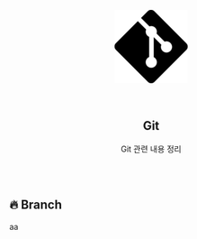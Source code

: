 <div align="center">
  <p>
    <img src="../README.assets/Git-Icon.png">
  </p>
  <br>
  <h2>Git</h2>
  <p>Git 관련 내용 정리</p>
  <br>
  <br>
</div>

## 🔥 Branch

aa
